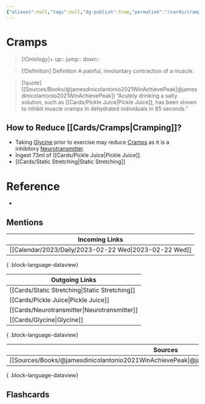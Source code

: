 ```yaml
---
{"aliases":null,"tags":null,"dg-publish":true,"permalink":"/cards/cramps/","dgPassFrontmatter":true}
---
```


# Cramps

> [!Ontology]+
> up:: 
> jump::
> down:: 

> [!Definition] Definition
> A painful, involuntary contraction of a muscle.

> [!quote] [[Sources/Books/@jamesdinicolantonio2021WinAchievePeak\|@jamesdinicolantonio2021WinAchievePeak]]
> ”Acutely drinking a salty solution, such as [[Cards/Pickle Juice\|Pickle Juice]],  has  been  shown  to  inhibit  muscle  cramps  in  dehydrated individuals in 85 seconds.”

## How to Reduce [[Cards/Cramps\|Cramping]]?

- Taking [Glycine](Glycine) prior to exercise may reduce [Cramps](Cramps.md) as it is a inhibitory [Neurotransmitter](Neurotransmitter). 
- Ingest 73ml of [[Cards/Pickle Juice\|Pickle Juice]].
- [[Cards/Static Stretching\|Static Stretching]]

# Reference

- 

## Mentions

| Incoming Links                                            |
| --------------------------------------------------------- |
| [[Calendar/2023/Daily/2023-02-22 Wed\|2023-02-22 Wed]] |

{ .block-language-dataview}

| Outgoing Links                                    |
| ------------------------------------------------- |
| [[Cards/Static Stretching\|Static Stretching]] |
| [[Cards/Pickle Juice\|Pickle Juice]]           |
| [[Cards/Neurotransmitter\|Neurotransmitter]]   |
| [[Cards/Glycine\|Glycine]]                     |

{ .block-language-dataview}

| Sources                                                                                             |
| --------------------------------------------------------------------------------------------------- |
| [[Sources/Books/@jamesdinicolantonio2021WinAchievePeak\|@jamesdinicolantonio2021WinAchievePeak]] |

{ .block-language-dataview}

## Flashcards